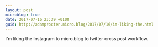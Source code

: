 ```yaml
---
layout: post
microblog: true
date: 2017-07-16 23:39 +0100
guid: http://adamprocter.micro.blog/2017/07/16/im-liking-the.html
---
```

I'm liking the Instagram to micro.blog to twitter cross post workflow. 
